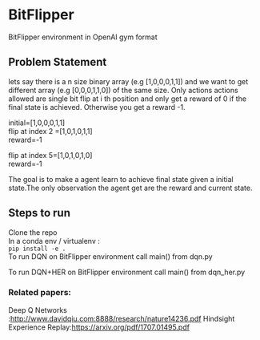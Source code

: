 # BitFlipper
BitFlipper environment in OpenAI gym format


## Problem Statement
lets say there is a n size binary array (e.g [1,0,0,0,1,1]) and we want to get different array (e.g [0,0,0,1,1,0]) of the same size. Only actions actions allowed are single bit flip at i th position and only get a reward of 0 if the final state is achieved. Otherwise you get a reward -1.

initial=[1,0,0,0,1,1]<br>
 flip at index 2 =[1,0,1,0,1,1]<br>
reward=-1

 flip at index 5=[1,0,1,0,1,0]<br>
 reward=-1 
 
 The goal is to make a agent learn to achieve final state given a initial state.The only observation the agent get are the reward and current state.
 
## Steps to run
Clone the repo<br>
In a conda env / virtualenv :<br> `pip install -e .`
<br>
To run DQN on BitFlipper environment call main() from dqn.py

To run DQN+HER  on BitFlipper environment call main() from dqn_her.py

### Related papers:
Deep Q Networks :http://www.davidqiu.com:8888/research/nature14236.pdf 
Hindsight Experience Replay:https://arxiv.org/pdf/1707.01495.pdf
